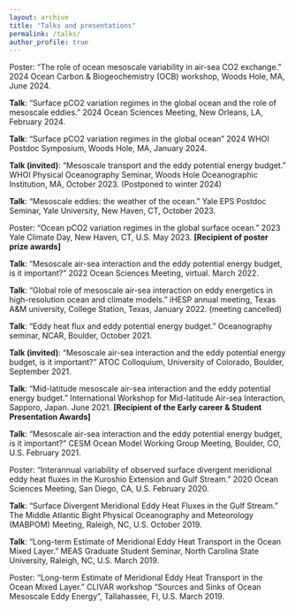 ```yaml
---
layout: archive
title: "Talks and presentations"
permalink: /talks/
author_profile: true
---
```


Poster: “The role of ocean mesoscale variability in air-sea CO2 exchange.”  2024 Ocean Carbon & Biogeochemistry (OCB) workshop, Woods Hole, MA, June 2024. <br>

**Talk**: “Surface pCO2 variation regimes in the global ocean and the role of mesoscale eddies.”  2024 Ocean Sciences Meeting, New Orleans, LA, February 2024. <br>

**Talk**: “Surface pCO2 variation regimes in the global ocean”  2024 WHOI Postdoc Symposium, Woods Hole, MA, January 2024. <br>

**Talk (invited)**: “Mesoscale transport and the eddy potential energy budget.” WHOI Physical Oceanography Seminar, Woods Hole Oceanographic Institution, MA, October 2023. (Postponed to winter 2024) <br>

**Talk**: “Mesoscale eddies: the weather of the ocean.” Yale EPS Postdoc Seminar, Yale University, New Haven, CT, October 2023. <br>

Poster: “Ocean pCO2 variation regimes in the global surface ocean.”  2023 Yale Climate Day, New Haven, CT, U.S. May 2023. **[Recipient of poster prize awards]** <br>

**Talk**: “Mesoscale air-sea interaction and the eddy potential energy budget, is it important?”  2022 Ocean Sciences Meeting, virtual. March 2022. <br>

**Talk**: “Global role of mesoscale air-sea interaction on eddy energetics in high-resolution ocean and climate models.” iHESP annual meeting, Texas A&M university, College Station, Texas, January 2022. (meeting cancelled) <br>

**Talk**: “Eddy heat flux and eddy potential energy budget.” Oceanography seminar, NCAR, Boulder, October 2021. <br>

**Talk (invited)**: “Mesoscale air-sea interaction and the eddy potential energy budget, is it important?” ATOC Colloquium, University of Colorado, Boulder, September 2021. <br>

**Talk**: “Mid-latitude mesoscale air-sea interaction and the eddy potential energy budget.” International Workshop for Mid-latitude Air-sea Interaction, Sapporo, Japan. June 2021. **[Recipient of the Early career & Student Presentation Awards]** <br>

**Talk**: “Mesoscale air-sea interaction and the eddy potential energy budget, is it important?” CESM Ocean Model Working Group Meeting, Boulder, CO, U.S. February 2021. <br>

Poster: “Interannual variability of observed surface divergent meridional eddy heat fluxes in the Kuroshio Extension and Gulf Stream.”    2020 Ocean Sciences Meeting, San Diego, CA, U.S. February 2020. <br>

**Talk**: “Surface Divergent Meridional Eddy Heat Fluxes in the Gulf Stream.” The Middle Atlantic Bight Physical Oceanography and Meteorology (MABPOM) Meeting, Raleigh, NC, U.S. October 2019. <br>

**Talk**: “Long-term Estimate of Meridional Eddy Heat Transport in the Ocean Mixed Layer.” MEAS Graduate Student Seminar, North Carolina State University, Raleigh, NC, U.S. March 2019. <br>

Poster: “Long-term Estimate of Meridional Eddy Heat Transport in the Ocean Mixed Layer.” CLIVAR workshop “Sources and Sinks of Ocean Mesoscale Eddy Energy”, Tallahassee, Fl, U.S. March 2019. <br>

